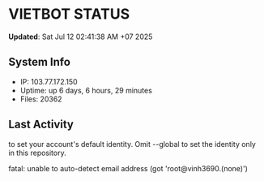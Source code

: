 # VIETBOT STATUS
**Updated**: Sat Jul 12 02:41:38 AM +07 2025

## System Info
- IP: 103.77.172.150
- Uptime: up 6 days, 6 hours, 29 minutes
- Files: 20362

## Last Activity

to set your account's default identity.
Omit --global to set the identity only in this repository.

fatal: unable to auto-detect email address (got 'root@vinh3690.(none)')

